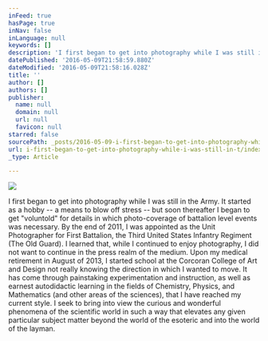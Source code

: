 ```yaml
---
inFeed: true
hasPage: true
inNav: false
inLanguage: null
keywords: []
description: 'I first began to get into photography while I was still in the Army. It started as a hobby – a means to blow off stress – but soon thereafter I began to get “voluntold” for details in which photo-coverage of battalion level events was necessary. By the end of 2011, I was appointed as the Unit Photographer for First Battalion, the Third United States Infantry Regiment (The Old Guard). I learned that, while I continued to enjoy photography, I did not want to continue in the press realm of the medium. Upon my medical retirement in August of 2013, I started school at the Corcoran College of Art and Design not really knowing the direction in which I wanted to move. It has come through painstaking experimentation and instruction, as well as earnest autodidactic learning in the fields of Chemistry, Physics, and Mathematics (and other areas of the sciences), that I have reached my current style. I seek to bring into view the curious and wonderful phenomena of the scientific world in such a way that elevates any given particular subject matter beyond the world of the esoteric and into the world of the layman.'
datePublished: '2016-05-09T21:58:59.880Z'
dateModified: '2016-05-09T21:58:16.028Z'
title: ''
author: []
authors: []
publisher:
  name: null
  domain: null
  url: null
  favicon: null
starred: false
sourcePath: _posts/2016-05-09-i-first-began-to-get-into-photography-while-i-was-still-in-t.md
url: i-first-began-to-get-into-photography-while-i-was-still-in-t/index.html
_type: Article

---
```

![](https://the-grid-user-content.s3-us-west-2.amazonaws.com/bee16e64-5355-47bf-9599-f8ff1ca05108.jpg)

I first began to get into photography while I was still in the Army. It started as a hobby -- a means to blow off stress -- but soon thereafter I began to get "voluntold" for details in which photo-coverage of battalion level events was necessary. By the end of 2011, I was appointed as the Unit Photographer for First Battalion, the Third United States Infantry Regiment (The Old Guard). I learned that, while I continued to enjoy photography, I did not want to continue in the press realm of the medium. Upon my medical retirement in August of 2013, I started school at the Corcoran College of Art and Design not really knowing the direction in which I wanted to move. It has come through painstaking experimentation and instruction, as well as earnest autodidactic learning in the fields of Chemistry, Physics, and Mathematics (and other areas of the sciences), that I have reached my current style. I seek to bring into view the curious and wonderful phenomena of the scientific world in such a way that elevates any given particular subject matter beyond the world of the esoteric and into the world of the layman.
